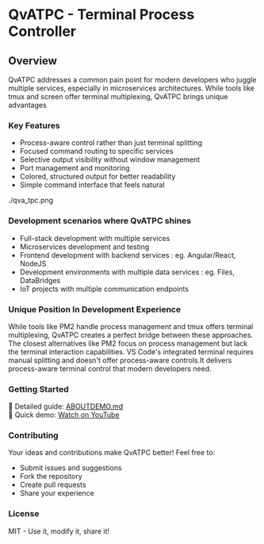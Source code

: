 # QvATPC - Terminal Process Controller


## Overview
QvATPC addresses a common pain point for modern developers who juggle multiple services, especially in microservices architectures. While tools like tmux and screen offer terminal multiplexing, QvATPC brings unique advantages

### Key Features
- Process-aware control rather than just terminal splitting
- Focused command routing to specific services
- Selective output visibility without window management
- Port management and monitoring
- Colored, structured output for better readability
- Simple command interface that feels natural

./qva_tpc.png

### Development scenarios where QvATPC shines
- Full-stack development with multiple services
- Microservices development and testing
- Frontend development with backend services : eg. Angular/React, NodeJS 
- Development environments with multiple data services : eg. Files, DataBridges
- IoT projects with multiple communication endpoints

### Unique Position In Development Experience
While tools like PM2 handle process management and tmux offers terminal multiplexing, QvATPC creates a perfect bridge between these approaches. The closest alternatives like PM2 focus on process management but lack the terminal interaction capabilities. VS Code's integrated terminal requires manual splitting and doesn't offer process-aware controls.It delivers process-aware terminal control that modern developers need.


### Getting Started
📖 Detailed guide: [ABOUTDEMO.md](ABOUTDEMO.md)  
🎥 Quick demo: [Watch on YouTube](https://youtu.be/oTCihdmS0mU)

### Contributing

Your ideas and contributions make QvATPC better! Feel free to:
- Submit issues and suggestions
- Fork the repository
- Create pull requests
- Share your experience

### License

MIT - Use it, modify it, share it! 